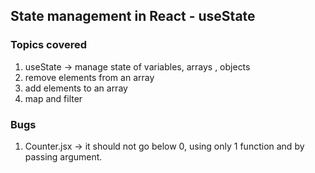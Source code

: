 ## State management in React - useState

### Topics covered

1. useState -> manage state of variables, arrays , objects
2. remove elements from an array 
3. add elements to an array
4. map and filter



### Bugs
1. Counter.jsx -> it should not go below 0, using only 1 function and  by passing argument.
